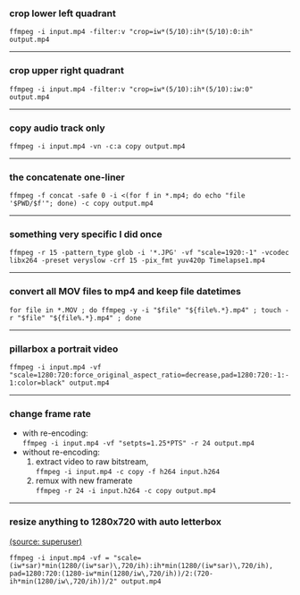 ### crop lower left quadrant
`ffmpeg -i input.mp4 -filter:v "crop=iw*(5/10):ih*(5/10):0:ih" output.mp4`

----

### crop upper right quadrant
`ffmpeg -i input.mp4 -filter:v "crop=iw*(5/10):ih*(5/10):iw:0" output.mp4`

----

### copy audio track only
`ffmpeg -i input.mp4 -vn -c:a copy output.mp4`

----

### the concatenate one-liner 
`ffmpeg -f concat -safe 0 -i <(for f in *.mp4; do echo "file '$PWD/$f'"; done) -c copy output.mp4`

----

### something very specific I did once
`ffmpeg -r 15 -pattern_type glob -i '*.JPG' -vf "scale=1920:-1" -vcodec libx264 -preset veryslow -crf 15 -pix_fmt yuv420p Timelapse1.mp4`

----

### convert all MOV files to mp4 and keep file datetimes
`for file in *.MOV ; do ffmpeg -y -i "$file" "${file%.*}.mp4" ; touch -r "$file" "${file%.*}.mp4" ; done`

----

### pillarbox a portrait video
`ffmpeg -i input.mp4 -vf "scale=1280:720:force_original_aspect_ratio=decrease,pad=1280:720:-1:-1:color=black" output.mp4`

----

### change frame rate
 - with re-encoding:<br />
`ffmpeg -i input.mp4 -vf "setpts=1.25*PTS" -r 24 output.mp4`
 - without re-encoding:
   1. extract video to raw bitstream,<br />
      `ffmpeg -i input.mp4 -c copy -f h264 input.h264`
   2. remux with new framerate<br />
      `ffmpeg -r 24 -i input.h264 -c copy output.mp4`

----

### resize anything to 1280x720 with auto letterbox
[(source: superuser)](https://superuser.com/questions/891145/ffmpeg-upscale-and-letterbox-a-video)

`ffmpeg -i input.mp4 -vf = "scale=(iw*sar)*min(1280/(iw*sar)\,720/ih):ih*min(1280/(iw*sar)\,720/ih), pad=1280:720:(1280-iw*min(1280/iw\,720/ih))/2:(720-ih*min(1280/iw\,720/ih))/2" output.mp4`

